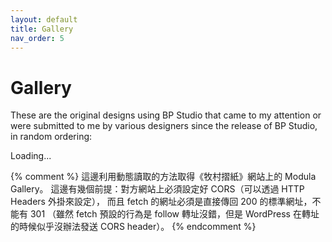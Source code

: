 ```yaml
---
layout: default
title: Gallery
nav_order: 5
---
```


# Gallery

These are the original designs using BP Studio that came to my attention or were submitted to me by various designers since the release of BP Studio, in random ordering:

<div id="divG">Loading...</div>

<link rel='stylesheet' id='modula-css'  href='https://origami.abstreamace.com/wp-content/plugins/modula-best-grid-gallery/assets/css/front.css?ver=2.6.2' type='text/css' media='all' />
<script type='text/javascript' src='https://origami.abstreamace.com/wp-includes/js/jquery/jquery.min.js?ver=3.6.0' id='jquery-core-js'></script>
<script type='text/javascript' src='https://origami.abstreamace.com/wp-content/plugins/modula-best-grid-gallery/assets/js/front/fancybox.js?ver=2.6.2' id='modula-fancybox-js'></script>
<script type='text/javascript' src='https://origami.abstreamace.com/wp-content/plugins/modula-best-grid-gallery/assets/js/modula-wf.js?ver=2.6.2' id='modula-wf-js'></script>

{% comment %}
	這邊利用動態讀取的方法取得《牧村摺紙》網站上的 Modula Gallery。
	這邊有幾個前提：對方網站上必須設定好 CORS（可以透過 HTTP Headers 外掛來設定），
	而且 fetch 的網址必須是直接傳回 200 的標準網址，不能有 301
	（雖然 fetch 預設的行為是 follow 轉址沒錯，但是 WordPress 在轉址的時候似乎沒辦法發送 CORS header）。
{% endcomment %}
<script>
	fetch("https://origami.abstreamace.com/gallery/").then(async (res) => {
		const html = await res.text();
		const reg = new RegExp('<body class="cleanpage">(.+)<script type="application/ld\\+json">', 's');
		const match = html.match(reg);
		document.getElementById("divG").innerHTML = match[1];
		jQuery(".modula.modula-gallery").each(function() {
			let t = jQuery(this).data("config");
			jQuery(this).modulaGallery(t);
		});
	}).catch(() => document.getElementById("divG").innerHTML = "Failed to load gallery.");
</script>
